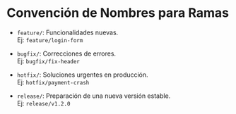 # Convención de Nombres para Ramas

- `feature/`: Funcionalidades nuevas.  
  Ej: `feature/login-form`

- `bugfix/`: Correcciones de errores.  
  Ej: `bugfix/fix-header`

- `hotfix/`: Soluciones urgentes en producción.  
  Ej: `hotfix/payment-crash`

- `release/`: Preparación de una nueva versión estable.  
  Ej: `release/v1.2.0`
